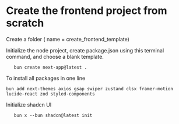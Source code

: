 # Create the frontend project from scratch

<p>
Create a folder ( name = create_frontend_template)
</p>

<p>
Initialize the node project, create package.json using this terminal command, and choose a blank template.
</p>     
<p>

       bun create next-app@latest .

</p>

<p>To install all packages in one line
</p>

<p>

    bun add next-themes axios gsap swiper zustand clsx framer-motion lucide-react zod styled-components

</p>

<p>
Initialize shadcn UI
</p>

<p>

       bun x --bun shadcn@latest init

</p>
